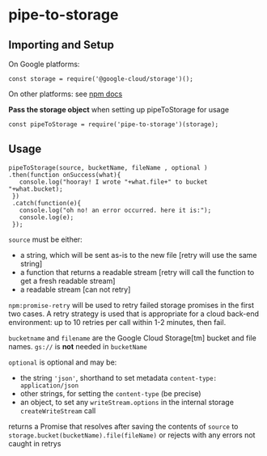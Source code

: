 # pipe-to-storage

## Importing and Setup

On Google platforms:

    const storage = require('@google-cloud/storage')();

On other platforms: see [npm docs](https://www.npmjs.com/package/@google-cloud/storage)

**Pass the storage object** when setting up pipeToStorage for usage

    const pipeToStorage = require('pipe-to-storage')(storage);

## Usage

    pipeToStorage(source, bucketName, fileName , optional )
    .then(function onSuccess(what){ 
       console.log("hooray! I wrote "+what.file+" to bucket "+what.bucket);
     })
     .catch(function(e){
       console.log("oh no! an error occurred. here it is:");
       console.log(e);
     });

`source` must be either:

* a string, which will be sent as-is to the new file [retry will use the same string]
* a function that returns a readable stream [retry will call the function to get a fresh readable stream]
* a readable stream [can not retry]

`npm:promise-retry` will be used to retry failed storage promises in the first two cases.  A retry strategy
is used that is appropriate for a cloud back-end environment: up to 10 retries per call within 1-2 minutes, then fail.

`bucketname` and `filename` are the Google Cloud Storage[tm] bucket and file names.  `gs://` is **not** needed in `bucketName`

`optional` is optional and may be:

* the string `'json'`, shorthand to set metadata `content-type: application/json`
* other strings, for setting the `content-type` (be precise)
* an object, to set any `writeStream.options` in the internal storage `createWriteStream` call

returns a Promise that resolves after saving the contents of `source` to 
`storage.bucket(bucketName).file(fileName)` or rejects with any errors not caught in retrys




